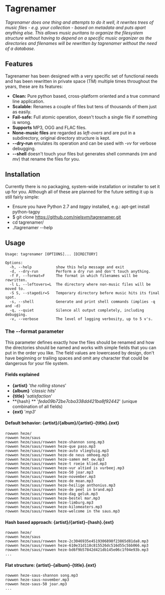 Tagrenamer
==============

*Tagrenamer does one thing and attempts to do it well, it rewrites trees of music
files - e.g. your collection - based on metadata and puts apart anything else. This
allows music puritans to organize the filesystem structure without having to
depend on a specific music organizer as the directories and filenames will be
rewritten by tagrenamer without the need of a database.*

Features
--------------
Tagrenamer has been designed with a very specific set of functional needs and
has been rewritten in private space (TM) multiple times throughout the years,
these are its features:

- **Clean:** Pure python based, cross-platform oriented and a true command line application.
- **Scalable:** Renames a couple of files but tens of thousands of them just as easily.
- **Fail-safe:** Full atomic operation, doesn't touch a single file if something is wrong.
- **Supports** MP3, OGG and FLAC files.
- **None-music files** are regarded as *left-overs* and are put in a subdirectory, original directory structure is kept.
- **--dry-run** emulates its operation and can be used with *-vv* for verbose debugging.
- **--shell** doesn't touch your files but generates shell commands (*rm* and *mv*) that rename the files for you.

Installation
--------------
Currently there is no packaging, system-wide installation or installer to set it
up for you. Although all of these are planned for the future setting it up is
still fairly simple:

- Ensure you have Python 2.7 and *tagpy* installed, e.g.: apt-get install python-tagpy
- $ git clone https://github.com/nielsvm/tagrenamer.git
- cd tagrenamer/
- ./tagrenamer --help

Usage
--------------
    Usage: tagrenamer [OPTIONS]... [DIRECTORY]

    Options:
      -h, --help           show this help message and exit
      -d, --dry-run        Perform a dry run and don't touch anything.
      -f F, --format=F     The format in which filenames will be rewritten.
      -l L, --leftovers=L  The directory where non-music files will be moved to.
      -S S, --stagedir=S   Temporary directory before music hits its final spot.
      -s, --shell          Generate and print shell commands (implies -q and -d)
      -q, --quiet          Silence all output completely, including debugging.
      -v, --verbose        The level of logging verbosity, up to 5 v's.

### The --format parameter
This parameter defines exactly how the files should be renamed and how the
directories should be named and works with simple fields that you can put
in the order you like. The field values are lowercased by design, don't have
beginning or trailing spaces and omit any character that could be dangerous for
your file system.

#### Fields explained
- **{artist}** '*the rolling stones*'
- **{album}** '*classic hits*'
- **{title}** '*satisfaction*'
- **{hash} ** '*feda09b72be7cba338dd421ba8f92442*' (unique combination of all fields)
- **{ext}** '*mp3*'

#### Default behavior: {artist}/{album}/{artist}-{title}.{ext}
    rowwen heze/
    rowwen heze/saus
    rowwen heze/saus/rowwen heze-shannon song.mp3
    rowwen heze/saus/rowwen heze-que paso.mp3
    rowwen heze/saus/rowwen heze-auto vliegtuig.mp3
    rowwen heze/saus/rowwen heze-de neus omhoeg.mp3
    rowwen heze/saus/rowwen heze-samen met ow.mp3
    rowwen heze/saus/rowwen heze-t roeie klied.mp3
    rowwen heze/saus/rowwen heze-vur altied is vurbeej.mp3
    rowwen heze/saus/rowwen heze-50 joar.mp3
    rowwen heze/saus/rowwen heze-november.mp3
    rowwen heze/saus/rowwen heze-de moan.mp3
    rowwen heze/saus/rowwen heze-heilige anthonius.mp3
    rowwen heze/saus/rowwen heze-de peel in brand.mp3
    rowwen heze/saus/rowwen heze-dag geluk.mp3
    rowwen heze/saus/rowwen heze-bestel mar.mp3
    rowwen heze/saus/rowwen heze-limburg.mp3
    rowwen heze/saus/rowwen heze-kilomeaters.mp3
    rowwen heze/saus/rowwen heze-welcome in the saus.mp3

#### Hash based approach: {artist}/{artist}-{hash}.{ext}
    rowwen heze/
    rowwen heze/saus
    rowwen heze/saus/rowwen heze-2c3046935e4519306898f23865d81da8.mp3
    rowwen heze/saus/rowwen heze-610e31d118c815526dc516d55c5bb066.mp3
    rowwen heze/saus/rowwen heze-bd6f9b57842d421db145e06c1f04e93b.mp3
    ...

#### Flat structure: {artist}-{album}-{title}.{ext}
    rowwen heze-saus-shannon song.mp3
    rowwen heze-saus-november.mp3
    rowwen heze-saus-50 joar.mp3
    ...
